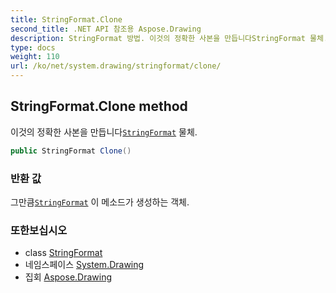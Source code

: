```yaml
---
title: StringFormat.Clone
second_title: .NET API 참조용 Aspose.Drawing
description: StringFormat 방법. 이것의 정확한 사본을 만듭니다StringFormat 물체.
type: docs
weight: 110
url: /ko/net/system.drawing/stringformat/clone/
---
```

## StringFormat.Clone method

이것의 정확한 사본을 만듭니다[`StringFormat`](../) 물체.

```csharp
public StringFormat Clone()
```

### 반환 값

그만큼[`StringFormat`](../) 이 메소드가 생성하는 객체.

### 또한보십시오

* class [StringFormat](../)
* 네임스페이스 [System.Drawing](../../stringformat/)
* 집회 [Aspose.Drawing](../../../)


